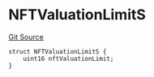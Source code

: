 # NFTValuationLimitS
[Git Source](https://github.com/thrackle-io/tron/blob/3cbe4e765eb8a4f99ff305a3831acec21bbc5481/src/client/token/handler/diamond/RuleStorage.sol)


```solidity
struct NFTValuationLimitS {
    uint16 nftValuationLimit;
}
```

